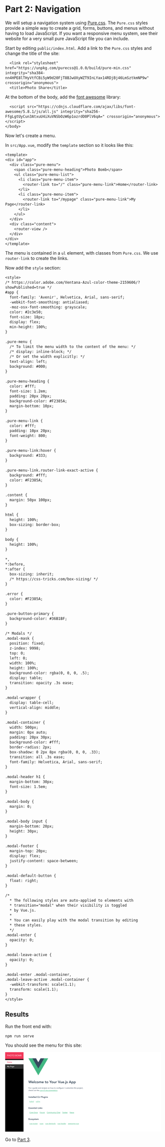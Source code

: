# Part 2: Navigation

We will setup a navigation system using [Pure.css](https://purecss.io/).
The `Pure.css` styles provide a simple way to create a grid, forms, buttons,
and menus without having to load JavaScript. If you want a responsive menu
system, see their website for a very small pure JavaScript file you can include.

Start by editing `public/index.html`. Add a link to the `Pure.css`
styles and change the title of the site:

```
  <link rel="stylesheet" href="https://unpkg.com/purecss@1.0.0/build/pure-min.css" integrity="sha384-nn4HPE8lTHyVtfCBi5yW9d20FjT8BJwUXyWZT9InLYax14RDjBj46LmSztkmNP9w" crossorigin="anonymous">
  <title>Photo Share</title>
```

At the bottom of the body, add the [font awesome](https://fontawesome.com/?from=io) library:

```
  <script src="https://cdnjs.cloudflare.com/ajax/libs/font-awesome/5.8.1/js/all.js" integrity="sha256-FfgLgtUyCun3AtxuU4iXuVNSbOzW6p1ozrdO0PlV6qA=" crossorigin="anonymous"></script>
</body>
```

Now let's create a menu.

In `src/App.vue`, modify the `template` section so it looks like this:

```
<template>
<div id="app">
  <div class="pure-menu">
    <span class="pure-menu-heading">Photo Bomb</span>
    <ul class="pure-menu-list">
      <li class="pure-menu-item">
        <router-link to="/" class="pure-menu-link">Home</router-link>
      </li>
      <li class="pure-menu-item">
        <router-link to="/mypage" class="pure-menu-link">My Page</router-link>
      </li>
    </ul>
  </div>
  <div class="content">
    <router-view />
  </div>
</div>
</template>
```

The menu is contained in a `ul` element, with classes from `Pure.css`. We
use `router-link` to create the links.

Now add the `style` section:

```
<style>
/* https://color.adobe.com/Ventana-Azul-color-theme-2159606/?showPublished=true */
#app {
  font-family: 'Avenir', Helvetica, Arial, sans-serif;
  -webkit-font-smoothing: antialiased;
  -moz-osx-font-smoothing: grayscale;
  color: #2c3e50;
  font-size: 18px;
  display: flex;
  min-height: 100%;
}

.pure-menu {
  /* To limit the menu width to the content of the menu: */
  /* display: inline-block; */
  /* Or set the width explicitly: */
  text-align: left;
  background: #000;
}

.pure-menu-heading {
  color: #fff;
  font-size: 1.2em;
  padding: 20px 20px;
  background-color: #F2385A;
  margin-bottom: 10px;
}

.pure-menu-link {
  color: #fff;
  padding: 10px 20px;
  font-weight: 800;
}

.pure-menu-link:hover {
  background: #333;
}

.pure-menu-link.router-link-exact-active {
  background: #fff;
  color: #F2385A;
}

.content {
  margin: 50px 100px;
}

html {
  height: 100%;
  box-sizing: border-box;
}

body {
  height: 100%;
}

*,
*:before,
*:after {
  box-sizing: inherit;
  /* https://css-tricks.com/box-sizing/ */
}

.error {
  color: #F2385A;
}

.pure-button-primary {
  background-color: #36B1BF;
}

/* Modals */
.modal-mask {
  position: fixed;
  z-index: 9998;
  top: 0;
  left: 0;
  width: 100%;
  height: 100%;
  background-color: rgba(0, 0, 0, .5);
  display: table;
  transition: opacity .3s ease;
}

.modal-wrapper {
  display: table-cell;
  vertical-align: middle;
}

.modal-container {
  width: 500px;
  margin: 0px auto;
  padding: 20px 30px;
  background-color: #fff;
  border-radius: 2px;
  box-shadow: 0 2px 8px rgba(0, 0, 0, .33);
  transition: all .3s ease;
  font-family: Helvetica, Arial, sans-serif;
}

.modal-header h1 {
  margin-bottom: 30px;
  font-size: 1.5em;
}

.modal-body {
  margin: 0;
}

.modal-body input {
  margin-bottom: 20px;
  height: 30px;
}

.modal-footer {
  margin-top: 20px;
  display: flex;
  justify-content: space-between;
}

.modal-default-button {
  float: right;
}

/*
  * The following styles are auto-applied to elements with
  * transition="modal" when their visibility is toggled
  * by Vue.js.
  *
  * You can easily play with the modal transition by editing
  * these styles.
  */
.modal-enter {
  opacity: 0;
}

.modal-leave-active {
  opacity: 0;
}

.modal-enter .modal-container,
.modal-leave-active .modal-container {
  -webkit-transform: scale(1.1);
  transform: scale(1.1);
}
</style>
```

## Results

Run the front end with:

```
npm run serve
```

You should see the menu for this site:

![menu](/screenshots/menu.png)

Go to [Part 3](/tutorials/part3.md).
